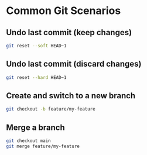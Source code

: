 # Common Git Scenarios

## Undo last commit (keep changes)
```sh
git reset --soft HEAD~1
```

## Undo last commit (discard changes)
```sh
git reset --hard HEAD~1
```

## Create and switch to a new branch
```sh
git checkout -b feature/my-feature
```

## Merge a branch
```sh
git checkout main
git merge feature/my-feature
```
